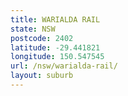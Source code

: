 ```yaml
---
title: WARIALDA RAIL
state: NSW
postcode: 2402
latitude: -29.441821
longitude: 150.547545
url: /nsw/warialda-rail/
layout: suburb
---
```

